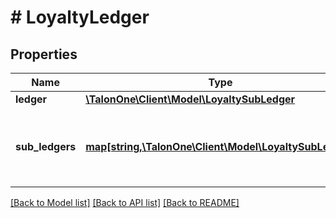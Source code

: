 # # LoyaltyLedger

## Properties

Name | Type | Description | Notes
------------ | ------------- | ------------- | -------------
**ledger** | [**\TalonOne\Client\Model\LoyaltySubLedger**](LoyaltySubLedger.md) |  | 
**sub_ledgers** | [**map[string,\TalonOne\Client\Model\LoyaltySubLedger]**](LoyaltySubLedger.md) | A map containing a list of all loyalty subledger balances | [optional] 

[[Back to Model list]](../../README.md#documentation-for-models) [[Back to API list]](../../README.md#documentation-for-api-endpoints) [[Back to README]](../../README.md)


